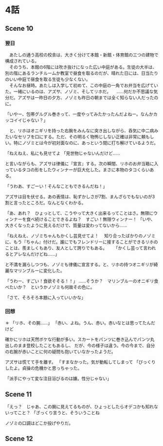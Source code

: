 # 4話

## Scene 10

### 翌日
　あたしの通う高校の校舎は、大きく分けて本館・新館・体育館の三つの建物で構成されている。  
　そのうち、本館の6階には吹き抜けになった広い中庭がある。生徒の大半は、別の階にあるランチルームか教室で昼食を取るのだが、晴れた日には、日当たりのいい中庭で昼食を取る生徒も少なくない。  
　そんなお昼時。あたしは入学して初めて、この中庭の一角でお弁当を広げていた。一緒にいるのは、アズサ、ノゾミ、そしてリホだ。
　……何だか不思議な気分だ。アズサは一昨日の夕方、ノゾミも昨日の朝までは全く知らない人だったのに。

「いやー、包帯グルグル巻きって、一度やってみたかったんだよねー。なんかカッコイイじゃない？」

　と、リホはオニギリを持った右腕をみんなに突き出しながら、呑気に中二病みたいなセリフを口にする。ただ、その明るく物怖じしない正確は非常に頼もしい。特にノゾミとは今が初対面なのに、あっという間に打ち解けているようだ。


「ねえねえ、私にも見せてよ
「見世物じゃないんだけど……

と言いながらも、アズサは律儀に『宣言』する。次の瞬間、リホのお弁当箱に入っているタコの形をしたウィンナーが巨大化した。まさに本物のタコくらいある。

「うわあ、すごーい！そんなこともできるんだね！」

アズサは目を伏せる。あの表情は、恥ずかしさが7割、まんざらでもないのが3割と言ったところだ。なんとなくわかる。

「あ、あれ？　ひょっとして、こうやって大きく出来るってことはさ。無限にウィンナーを食べ続けることできるよね？　すごい！無限ウィンナー！
「いや、大きくなったように見えるだけで、質量は変わってないから……

「ねえねえ、ノゾミちゃんもかくし芸見せてよ！
　知り合ったばかりのノゾミに、もう『ちゃん』付けだ。誰にでもフレンドリーに接することができるリホのことは、羨ましくもあり、友人として誇りでもある。
　
「かくし芸って言われるとアレなんだけどね……」

と不満を漏らしつつも、ノゾミも律儀に宣言する。と、リホの持つオニギリが綺麗なマリンブルーに変化した。

「うわー、すごい！食欲そそる！！」
……そうか？　マリンブルーのオニギリ食べたいか？　というかノゾミも何故その色に。

「さて、そろそろ本題に入っていいかな」

### 回想
＊
「リホ、その腕……」
「赤い、よね。うん、赤い。赤いなとは思ってたんだけど

確かにリホは天然ボケな行動が多い。スカートをパンツに巻き込んでパンツ丸出しのまま登校したこともあるし、
だが、今の様子は違う。今の今まで、自分の右腕が赤いことに何の疑問も抱いていなかったようだ。

アズサは慌てて手を離す。
「すまなかった。気が動転してしまって
「びっくりしたよ。貞操の危機かと思っちゃった。












「派手にやって変な注目浴びるのは嫌。性分じゃない」

## Scene 11

「えっ？　じゃあ、この腕に見えてるものが、ひょっとしたらオデコかも知れないってこと？
「ざっくり言うと、そういうことね

ノゾミの口調はどこか投げやりだ。

## Scene 12

<!--stackedit_data:
eyJoaXN0b3J5IjpbMTkzODkxMTUwMiwtMjA4NDIwMTA1NSwyMD
IxNjQ0MjQ5LC02NTI3Njc4NjQsODY2MzA4ODcsMTQxNDc4NTI5
NCwtMzgxNjU0NTgxLDE4Mzg3MzIzMjYsMjEyMDA3NDYwNSw3Nz
M2OTA3OCwxNDU0Njc5NTU2LC02NDQ0NTM5NjksLTk2Njk0OTQx
M119
-->